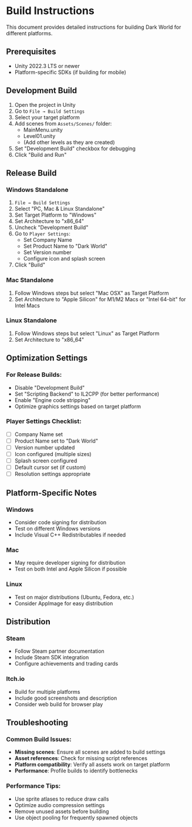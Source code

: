 # Build Instructions

This document provides detailed instructions for building Dark World for different platforms.

## Prerequisites

- Unity 2022.3 LTS or newer
- Platform-specific SDKs (if building for mobile)

## Development Build

1. Open the project in Unity
2. Go to `File → Build Settings`
3. Select your target platform
4. Add scenes from `Assets/Scenes/` folder:
   - MainMenu.unity
   - Level01.unity
   - (Add other levels as they are created)
5. Set "Development Build" checkbox for debugging
6. Click "Build and Run"

## Release Build

### Windows Standalone

1. `File → Build Settings`
2. Select "PC, Mac & Linux Standalone"
3. Set Target Platform to "Windows"
4. Set Architecture to "x86_64"
5. Uncheck "Development Build"
6. Go to `Player Settings`:
   - Set Company Name
   - Set Product Name to "Dark World"
   - Set Version number
   - Configure icon and splash screen
7. Click "Build"

### Mac Standalone

1. Follow Windows steps but select "Mac OSX" as Target Platform
2. Set Architecture to "Apple Silicon" for M1/M2 Macs or "Intel 64-bit" for Intel Macs

### Linux Standalone

1. Follow Windows steps but select "Linux" as Target Platform
2. Set Architecture to "x86_64"

## Optimization Settings

### For Release Builds:
- Disable "Development Build"
- Set "Scripting Backend" to IL2CPP (for better performance)
- Enable "Engine code stripping"
- Optimize graphics settings based on target platform

### Player Settings Checklist:
- [ ] Company Name set
- [ ] Product Name set to "Dark World"
- [ ] Version number updated
- [ ] Icon configured (multiple sizes)
- [ ] Splash screen configured
- [ ] Default cursor set (if custom)
- [ ] Resolution settings appropriate

## Platform-Specific Notes

### Windows
- Consider code signing for distribution
- Test on different Windows versions
- Include Visual C++ Redistributables if needed

### Mac
- May require developer signing for distribution
- Test on both Intel and Apple Silicon if possible

### Linux
- Test on major distributions (Ubuntu, Fedora, etc.)
- Consider AppImage for easy distribution

## Distribution

### Steam
- Follow Steam partner documentation
- Include Steam SDK integration
- Configure achievements and trading cards

### Itch.io
- Build for multiple platforms
- Include good screenshots and description
- Consider web build for browser play

## Troubleshooting

### Common Build Issues:
- **Missing scenes**: Ensure all scenes are added to build settings
- **Asset references**: Check for missing script references
- **Platform compatibility**: Verify all assets work on target platform
- **Performance**: Profile builds to identify bottlenecks

### Performance Tips:
- Use sprite atlases to reduce draw calls
- Optimize audio compression settings
- Remove unused assets before building
- Use object pooling for frequently spawned objects